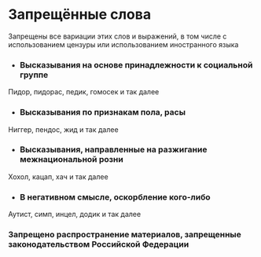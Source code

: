 # Запрещённые слова

Запрещены все вариации этих слов и выражений, в том числе с использованием цензуры или использованием иностранного языка

* ### Высказывания на основе принадлежности к социальной группе

Пидор, пидорас, педик, гомосек и так далее



* ### Высказывания по признакам пола, расы

Ниггер, пендос, жид и так далее



* ### Высказывания, направленные на разжигание межнациональной розни

Хохол, кацап, хач и так далее



* ### В негативном смысле, оскорбление кого-либо

Аутист, симп, инцел, додик и так далее

### Запрещено распространение материалов, запрещенные законодательством Российской Федерации

